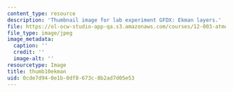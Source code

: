 ```yaml
---
content_type: resource
description: 'Thumbnail image for lab experiment GFDX: Ekman layers.'
file: https://ol-ocw-studio-app-qa.s3.amazonaws.com/courses/12-003-atmosphere-ocean-and-climate-dynamics-fall-2008/0cde7d940e1b0df8673c8b2ad7d05e53_thumb10ekman.jpg
file_type: image/jpeg
image_metadata:
  caption: ''
  credit: ''
  image-alt: ''
resourcetype: Image
title: thumb10ekman
uid: 0cde7d94-0e1b-0df8-673c-8b2ad7d05e53
---
```


